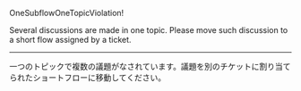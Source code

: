 OneSubflowOneTopicViolation!

Several discussions are made in one topic. Please move such discussion to a short flow assigned by a ticket.

---

一つのトピックで複数の議題がなされています。議題を別のチケットに割り当てられたショートフローに移動してください。
